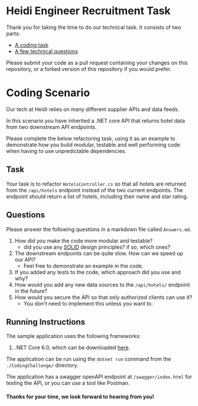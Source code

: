 Heidi Engineer Recruitment Task
==================================

Thank you for taking the time to do our technical task. It consists of two parts:

* [A coding task](#coding-scenario)
* [A few technical questions](#technical-questions)

Please submit your code as a pull request containing your changes on this repository, or a forked version of this repository if you would prefer.

# Coding Scenario
Our tech at Heidi relies on many different supplier APIs and data feeds.

In this scenario you have inherited a .NET core API that returns hotel data from two downstream API endpoints.

Please complete the below refactoring task, using it as an example to demonstrate how you build modular, testable and well performing code when having to use unpredictable dependencies.

## Task

Your task is to refactor `HotelsController.cs` so that all hotels are returned from the `/api/hotels` endpoint instead of the two current endpoints.
The endpoint should return a list of hotels, including their name and star rating.
## Questions

Please answer the following questions in a markdown file called `Answers.md`.

1. How did you make the code more modular and testable? 
    - did you use any [SOLID](https://en.wikipedia.org/wiki/SOLID) design principles? if so, which ones?
2. The downstream endpoints can be quite slow. How can we speed up our API? 
    - Feel free to demonstrate an example in the code.
3. If you added any tests to the code, which approach did you use and why?
4. How would you add any new data sources to the `/api/hotels/` endpoint in the future?
5. How would you secure the API so that only authorized clients can use it?
    - You don't need to implement this unless you want to.


## Running Instructions
The sample application uses the following frameworks:

1. .NET Core 6.0, which can be downloaded [here](https://dotnet.microsoft.com/en-us/download/dotnet/6.0).

The application can be run using the `dotnet run` command from the `./CodingChallenge/` directory.

The application has a swagger openAPI endpoint at `/swagger/index.html` for testing the API, or you can use a tool like Postman.


#### Thanks for your time, we look forward to hearing from you!

